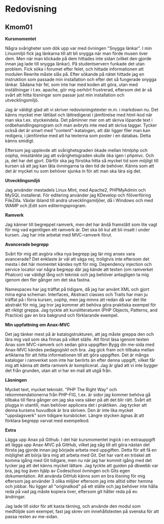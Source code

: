 Redovisning
===========

Kmom01
------

**Kursmomentet**

Några svårigheter som dök upp var med övningen "Snygga länkar". I min Linuxmiljö fick jag länkarna till att bli snygga när man förde musen över dem. Men när man klickade på dem hittades inte sidan (vilket den gjorde innan jag lade till snygga länkar). På studentservern funkade det utan problem. Fick söka i forumet efter felet, och hittade informationen att modulen Rewrite måste slås på. Efter sökande på nätet hittade jag en instruktion som passade min installation och efter det så fungerade snygga länkar. Sådana här fel, som inte har med koden att göra, utan med inställningar i t.ex. apache, gör mig oerhört frustrerad, eftersom det är så svårt att hitta lösningar som passar just min installation och utvecklingsmiljö.

Jag är väldigt glad att vi skriver redovisningstexter m.m. i markdown nu. Det känns mycket mer lättläst och lättredigerat i jämförelse med html-kod när man ska t.ex. styckeindela. Det påminner mer om att skriva löpande text i ordbehandlingsprogram och man avbryts inte med att skriva taggar. Tycker också det är smart med "content"-katalogen, att där ligger filer man kan redigera, i jämförelse med att ha texterna som poster i en databas. Detta känns smidigt.

Eftersom jag upplevde att svårighetsgraden ökade mellan htmlphp och oophp, misstänkte jag att svårighetsgraden skulle öka igen i phpmvc. Och ja, det har det gjort. Därför ska jag försöka hitta så mycket tid som möjligt till kursen så att jag kan låta övningarna ta den tid de behöver. Känns som att det är mycket nu som behöver sjunka in för att man ska lära sig det. 

**Utvecklingsmiljö** 

Jag använder mestadels Linux Mint, med Apache2, PHPMyAdmin och MySQL installerat. För editering använder jag KDevelop och filöverföring FileZilla. Växlar ibland till andra utvecklingsmiljöer, då i Windows och med WAMP och jEdit som editeringsprogram.

**Ramverk**

Jag känner till begreppet ramverk, men det har ändå framstått som lite vagt för mig vad egentligen ett ramverk är. Det ska bli kul att bli insatt i under kursen. Jag har inte arbetat med MVC-ramverk förut.

**Avancerade begrepp**

Svårt för mig att avgöra vilka nya begrepp jag lär mig anses vara avancerade? Det enklaste är väl att säga nej, troligtvis inte eftersom det mesta i det här momentet kändes nytt för mig. Dependency injection och service locator var några begrepp där jag kände att texten (om ramverket Phalcon) var väldigt lång och teknisk och jag behöver antagligen ta mig igenom den fler gånger om det ska fastna. 

Namespaces har jag träffat på tidigare, då jag har använt XML och gjort mina egna scheman. Interfaces, Abstract classes och Traits har man ju träffat på i förra kursen, oophp, men jag minns att redan då var det lite abstrakt för mig, jag tror jag kommer att behöva göra praktiska exempel för att riktigt greppa. Jag tyckte att kurslitteraturen (PHP Objects, Patterns, and Practice) gav en bra bakgrund och förklarande exempel.

**Min uppfattning om Anax-MVC**

Det jag tänker mest på är katalogstrukturen, att jag måste greppa den och lära mig vad som ska finnas på vilket ställe. Att först läsa igenom texten Anax som MVC-ramverk och sedan göra uppgiften Bygg din me-sida med Anax-MVC kändes pedagogiskt och bra. Jag gick fram och tillbaka mellan artiklarna för att hitta informationen till att göra uppgiften. Det är många kataloger i ramverket som inte har berörts än efter denna uppgift, vilket får mig att känna att detta ramverk är komplicerat. Jag är glad att vi inte bygger det från grunden, utan att vi har en mall att utgå från.

**Läsningen**

Mycket text, mycket tekniskt.  "PHP The Right Way" och rekommendationerna från PHP-FIG, t.ex. är sidor jag kommer behöva gå tillbaka till flera gånger om jag ska vara säker på att det blir rätt. Svårt att plugga in utantill, man behöver applicera det i praktiken. Jag tycker att denna kursens huvudbok är bra skriven. Den är inte lika mycket "uppslagsverk" som tidigare kursböcker. Längre stycken ägnas åt att förklara begrepp varvat med exempelkod.

**Extra**

Lägga upp Anax på Github. I det här kursmomentet ingick i en extrauppgift att lägga upp Anax-MVC på GitHub, vilket jag såg till att göra nästan det första jag gjorde innan jag började arbeta med uppgiften. Detta för att få en möjlighet att börja lära mig att arbeta med Git. Det har varit en tröskel att komma igång med Git tidigare, men nu när jag har kommit igång med det tycker jag att det känns mycket lättare. Jag tyckte att guiden på dbwebb var bra, jag tog även hjälp av Codeschool övningen och Gits egen dokumentation. Att använda GitHub känns som en bra lösning för mig eftersom jag använder 3 olika miljöer eftersom jag inte alltid sitter hemma och jobbar. Nu ligger all "originalkod" på ett ställe och jag behöver inte hålla reda på vad jag måste kopiera över, eftersom git håller reda på ev. ändringar.

Jag lade till sidor för att kasta tärning, och använde den modul som medföljde som exempel, fast jag skrev om innehållstexten på svenska för att passa resten av me-sidan.